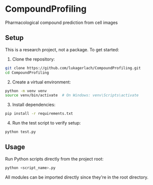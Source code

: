 # CompoundProfiling
Pharmacological compound prediction from cell images

## Setup

This is a research project, not a package. To get started:

1. Clone the repository:
```bash
git clone https://github.com/lukagerlach/CompoundProfiling.git
cd CompoundProfiling
```

2. Create a virtual environment:
```bash
python -m venv venv
source venv/bin/activate  # On Windows: venv\Scripts\activate
```

3. Install dependencies:
```bash
pip install -r requirements.txt
```

4. Run the test script to verify setup:
```bash
python test.py
```

## Usage

Run Python scripts directly from the project root:
```bash
python <script_name>.py
```

All modules can be imported directly since they're in the root directory.
